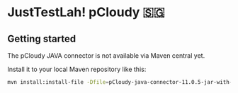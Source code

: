 # JustTestLah! pCloudy 🇸🇬

## Getting started

The pCloudy JAVA connector is not available via Maven central yet.

Install it to your local Maven repository like this:

```bash
mvn install:install-file -Dfile=pCloudy-java-connector-11.0.5-jar-with-dependencies.jar -DgroupId=pCloudy-java-connector -DartifactId=pCloudy-java-connector -Dversion=11.0.5 -Dpackaging=jar
```